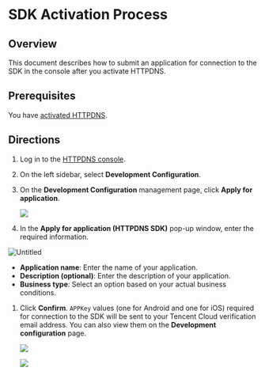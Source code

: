 # SDK Activation Process

## **Overview**

This document describes how to submit an application for connection to the SDK in the console after you activate HTTPDNS.

## **Prerequisites**

You have [activated HTTPDNS](https://intl.cloud.tencent.com/document/product/1130/44461).

## **Directions**

1. Log in to the [HTTPDNS console](https://console.intl.cloud.tencent.com/httpdns).
2. On the left sidebar, select **Development Configuration**.
3. On the **Development Configuration** management page, click **Apply for application**.
   
    ![](https://qcloudimg.tencent-cloud.cn/raw/0655a3817eb49867544a649cffee55b2.png)
    
4. In the **Apply for application (HTTPDNS SDK)** pop-up window, enter the required information.

![Untitled](https://qcloudimg.tencent-cloud.cn/raw/13522e4e6e2a96915e514b8d1960b515.png)

- **Application name**: Enter the name of your application.
- **Description (optional)**: Enter the description of your application.
- **Business type**: Select an option based on your actual business conditions.
1. Click **Confirm**. `APPKey` values (one for Android and one for iOS) required for connection to the SDK will be sent to your Tencent Cloud verification email address. You can also view them on the **Development configuration** page.
   
    ![](https://qcloudimg.tencent-cloud.cn/raw/cf9c549d38354ae45859694e5f6e3931.png)
    
    ![](https://qcloudimg.tencent-cloud.cn/raw/fbcc5ee8f8a63fa8f5aace5a93584bfe.png)